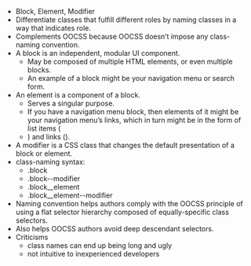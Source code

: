 - Block, Element, Modifier
- Differentiate classes that fulfill different roles by naming classes in a way that indicates role.
- Complements OOCSS because OOCSS doesn’t impose any class-naming convention.
- A block is an independent, modular UI component.
    - May be composed of multiple HTML elements, or even multiple blocks.
    - An example of a block might be your navigation menu or search form.
- An element is a component of a block.
    - Serves a singular purpose.
    - If you have a navigation menu block, then elements of it might be your navigation menu’s links, which in turn might be in the form of list items (<li>) and links (<a>).
- A modifier is a CSS class that changes the default presentation of a block or element.
- class-naming syntax:
    - .block
    - .block--modifier
    - .block__element
    - .block__element--modifier
- Naming convention helps authors comply with the OOCSS principle of using a flat selector hierarchy composed of equally-specific class selectors.
- Also helps OOCSS authors avoid deep descendant selectors.
- Criticisms
    - class names can end up being long and ugly
    - not intuitive to inexperienced developers